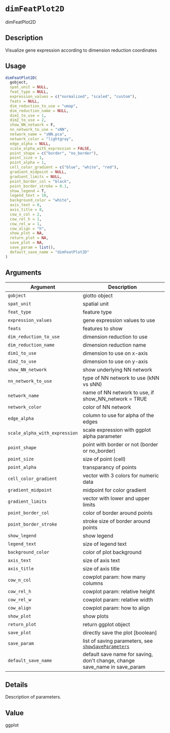 # `dimFeatPlot2D`

dimFeatPlot2D


## Description

Visualize gene expression according to dimension reduction coordinates


## Usage

```r
dimFeatPlot2D(
  gobject,
  spat_unit = NULL,
  feat_type = NULL,
  expression_values = c("normalized", "scaled", "custom"),
  feats = NULL,
  dim_reduction_to_use = "umap",
  dim_reduction_name = NULL,
  dim1_to_use = 1,
  dim2_to_use = 2,
  show_NN_network = F,
  nn_network_to_use = "sNN",
  network_name = "sNN.pca",
  network_color = "lightgray",
  edge_alpha = NULL,
  scale_alpha_with_expression = FALSE,
  point_shape = c("border", "no_border"),
  point_size = 1,
  point_alpha = 1,
  cell_color_gradient = c("blue", "white", "red"),
  gradient_midpoint = NULL,
  gradient_limits = NULL,
  point_border_col = "black",
  point_border_stroke = 0.1,
  show_legend = T,
  legend_text = 10,
  background_color = "white",
  axis_text = 8,
  axis_title = 8,
  cow_n_col = 2,
  cow_rel_h = 1,
  cow_rel_w = 1,
  cow_align = "h",
  show_plot = NA,
  return_plot = NA,
  save_plot = NA,
  save_param = list(),
  default_save_name = "dimFeatPlot2D"
)
```


## Arguments

Argument      |Description
------------- |----------------
`gobject`     |     giotto object
`spat_unit`     |     spatial unit
`feat_type`     |     feature type
`expression_values`     |     gene expression values to use
`feats`     |     features to show
`dim_reduction_to_use`     |     dimension reduction to use
`dim_reduction_name`     |     dimension reduction name
`dim1_to_use`     |     dimension to use on x-axis
`dim2_to_use`     |     dimension to use on y-axis
`show_NN_network`     |     show underlying NN network
`nn_network_to_use`     |     type of NN network to use (kNN vs sNN)
`network_name`     |     name of NN network to use, if show_NN_network = TRUE
`network_color`     |     color of NN network
`edge_alpha`     |     column to use for alpha of the edges
`scale_alpha_with_expression`     |     scale expression with ggplot alpha parameter
`point_shape`     |     point with border or not (border or no_border)
`point_size`     |     size of point (cell)
`point_alpha`     |     transparancy of points
`cell_color_gradient`     |     vector with 3 colors for numeric data
`gradient_midpoint`     |     midpoint for color gradient
`gradient_limits`     |     vector with lower and upper limits
`point_border_col`     |     color of border around points
`point_border_stroke`     |     stroke size of border around points
`show_legend`     |     show legend
`legend_text`     |     size of legend text
`background_color`     |     color of plot background
`axis_text`     |     size of axis text
`axis_title`     |     size of axis title
`cow_n_col`     |     cowplot param: how many columns
`cow_rel_h`     |     cowplot param: relative height
`cow_rel_w`     |     cowplot param: relative width
`cow_align`     |     cowplot param: how to align
`show_plot`     |     show plots
`return_plot`     |     return ggplot object
`save_plot`     |     directly save the plot [boolean]
`save_param`     |     list of saving parameters, see [`showSaveParameters`](#showsaveparameters)
`default_save_name`     |     default save name for saving, don't change, change save_name in save_param


## Details

Description of parameters.


## Value

ggplot


